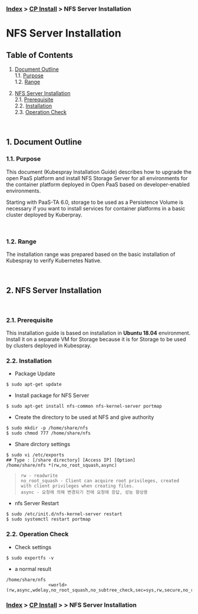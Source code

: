 ### [Index](https://github.com/K-PaaS/cp-guide-eng) > [CP Install](../README.md) > NFS Server Installation


# NFS Server Installation

## Table of Contents

1. [Document Outline](#1)  
  1.1. [Purpose](#1.1)  
  1.2. [Range](#1.2)  

2. [NFS Server Installation](#2)  
  2.1. [Prerequisite](#2.1)  
  2.2. [Installation](#2.2)  
  2.3. [Operation Check](#2.3)

<br>

## <div id='1'> 1. Document Outline

### <div id='1.1'> 1.1. Purpose
This document (Kubespray Installation Guide) describes how to upgrade the open PaaS platform and install NFS Storage Server for all environments for the container platform deployed in Open PaaS based on developer-enabled environments.

Starting with PaaS-TA 6.0, storage to be used as a Persistence Volume is necessary if you want to install services for container platforms in a basic cluster deployed by Kuberpray.

<br>

### <div id='1.2'> 1.2. Range
The installation range was prepared based on the basic installation of Kubespray to verify Kubernetes Native.

<br>

## <div id='2'> 2. NFS Server Installation

<br>

### <div id='2.1'> 2.1. Prerequisite
This installation guide is based on installation in **Ubuntu 18.04** environment. Install it on a separate VM for Storage because it is for Storage to be used by clusters deployed in Kubespray.


### <div id='2.2'> 2.2. Installation
- Package Update
```
$ sudo apt-get update
```

- Install package for NFS Server

```
$ sudo apt-get install nfs-common nfs-kernel-server portmap
```

- Create the directory to be used at NFS and give authority
```
$ sudo mkdir -p /home/share/nfs
$ sudo chmod 777 /home/share/nfs
```

- Share dirctory settings
```
$ sudo vi /etc/exports
## Type : [/share directory] [Access IP] [Option]
/home/share/nfs *(rw,no_root_squash,async)
```
>`rw - readwrite` <br>
>       `no_root_squash - Client can acquire root privileges, created with client privileges when creating files.`<br>
>       `async - 요청에 의해 변경되기 전에 요청에 응답, 성능 향상용`


- nfs Server Restart
```
$ sudo /etc/init.d/nfs-kernel-server restart
$ sudo systemctl restart portmap
```


### <div id='2.2'> 2.2. Operation Check

- Check settings
```
$ sudo exportfs -v
```

- a normal result
```
/home/share/nfs
                <world>(rw,async,wdelay,no_root_squash,no_subtree_check,sec=sys,rw,secure,no_root_squash,no_all_squash)
```

### [Index](https://github.com/PaaS-TA/Guide-eng/blob/master/README.md) > [CP Install](https://github.com/PaaS-TA/paas-ta-container-platform-guide-eng/tree/master/install-guide) > > NFS Server Installation
